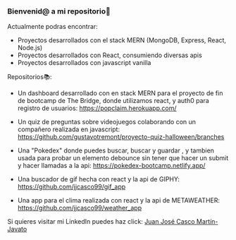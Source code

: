 ### Bienvenid@ a mi repositorio🤗

Actualmente podras encontrar:

  - Proyectos desarrollados con el stack MERN (MongoDB, Express, React, Node.js)
  - Proyectos desarrollados con React, consumiendo diversas apis
  - Proyectos desarrollados con javascript vanilla

Repositorios📚:

 - Un dashboard desarrollado con en stack MERN para el proyecto de fin de bootcamp de The Bridge, donde utilizamos react, y auth0 para registro de usuarios:
   https://popclaim.herokuapp.com/

 - Un quiz de preguntas sobre videojuegos colaborando con un compañero realizada en javascript: https://github.com/gustavotremont/proyecto-quiz-halloween/branches

 - Una "Pokedex" donde puedes buscar, buscar y guardar , y tambien usada para probar un elemento debounce sin tener que hacer un submit y hacer llamadas a la api:
   https://pokedex-bootcamp.netlify.app/
   
 - Una buscador de gif hecha con react y la api de GIPHY: https://github.com/jjcasco99/gif_app

 - Una app para el clima realizada con react y la api de METAWEATHER: https://github.com/jjcasco99/weather_app



<!--  -->
<!--  -->
<!--  -->
<!--  -->
<!--  -->

Si quieres visitar mi LinkedIn puedes haz click: [Juan José Casco Martín-Javato](https://www.linkedin.com/in/juanjosecascomartin-javato/)


